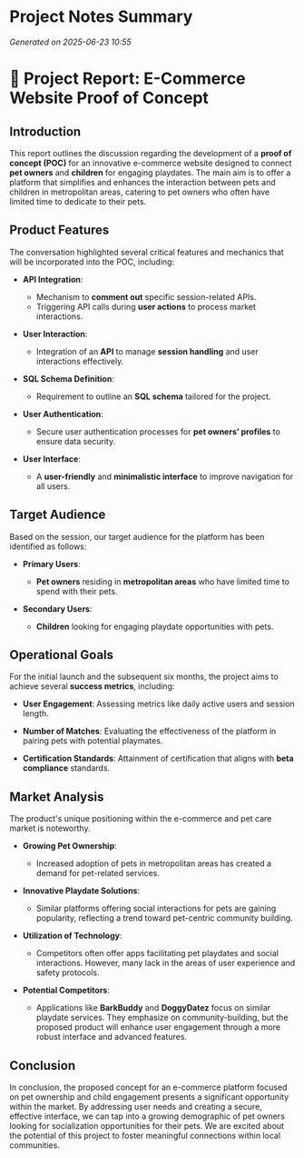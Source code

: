 # Project Notes Summary

*Generated on 2025-06-23 10:55*

# 📝 Project Report: E-Commerce Website Proof of Concept

## **Introduction**
This report outlines the discussion regarding the development of a **proof of concept (POC)** for an innovative e-commerce website designed to connect **pet owners** and **children** for engaging playdates. The main aim is to offer a platform that simplifies and enhances the interaction between pets and children in metropolitan areas, catering to pet owners who often have limited time to dedicate to their pets.

## **Product Features**
The conversation highlighted several critical features and mechanics that will be incorporated into the POC, including:

- **API Integration**: 
  - Mechanism to **comment out** specific session-related APIs.
  - Triggering API calls during **user actions** to process market interactions.

- **User Interaction**:
  - Integration of an **API** to manage **session handling** and user interactions effectively.

- **SQL Schema Definition**: 
  - Requirement to outline an **SQL schema** tailored for the project.

- **User Authentication**:
  - Secure user authentication processes for **pet owners’ profiles** to ensure data security.

- **User Interface**:
  - A **user-friendly** and **minimalistic interface** to improve navigation for all users.

## **Target Audience**
Based on the session, our target audience for the platform has been identified as follows:

- **Primary Users**:
  - **Pet owners** residing in **metropolitan areas** who have limited time to spend with their pets.
  
- **Secondary Users**:
  - **Children** looking for engaging playdate opportunities with pets.

## **Operational Goals**
For the initial launch and the subsequent six months, the project aims to achieve several **success metrics**, including:

- **User Engagement**: Assessing metrics like daily active users and session length.
  
- **Number of Matches**: Evaluating the effectiveness of the platform in pairing pets with potential playmates.

- **Certification Standards**: Attainment of certification that aligns with **beta compliance** standards.

## **Market Analysis**
The product's unique positioning within the e-commerce and pet care market is noteworthy. 

- **Growing Pet Ownership**: 
  - Increased adoption of pets in metropolitan areas has created a demand for pet-related services.

- **Innovative Playdate Solutions**: 
  - Similar platforms offering social interactions for pets are gaining popularity, reflecting a trend toward pet-centric community building.

- **Utilization of Technology**:
  - Competitors often offer apps facilitating pet playdates and social interactions. However, many lack in the areas of user experience and safety protocols.

- **Potential Competitors**:
  - Applications like **BarkBuddy** and **DoggyDatez** focus on similar playdate services. They emphasize on community-building, but the proposed product will enhance user engagement through a more robust interface and advanced features.

## **Conclusion**
In conclusion, the proposed concept for an e-commerce platform focused on pet ownership and child engagement presents a significant opportunity within the market. By addressing user needs and creating a secure, effective interface, we can tap into a growing demographic of pet owners looking for socialization opportunities for their pets. We are excited about the potential of this project to foster meaningful connections within local communities.